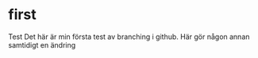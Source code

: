# first
Test
Det här är min första test av branching i github.
Här gör någon annan samtidigt en ändring 
